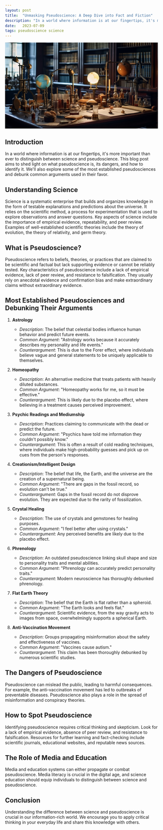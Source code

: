 ```yaml
---
layout: post
title:  "Unmasking Pseudoscience: A Deep Dive into Fact and Fiction"
description: "In a world where information is at our fingertips, it's more important than ever to distinguish between science and pseudoscience. This blog post aims to shed light on what pseudoscience is, its dangers, and how to identify it. We'll also explore some of the most established pseudosciences and debunk common arguments used in their favor."
date:   2023-07-09
tags: pseudoscience science
---
```


![A scientists office](/assets/pseudosciences.png)

## Introduction

In a world where information is at our fingertips, it's more important than ever to distinguish between science and pseudoscience. This blog post aims to shed light on what pseudoscience is, its dangers, and how to identify it. We'll also explore some of the most established pseudosciences and debunk common arguments used in their favor.

## Understanding Science

Science is a systematic enterprise that builds and organizes knowledge in the form of testable explanations and predictions about the universe. It relies on the scientific method, a process for experimentation that is used to explore observations and answer questions. Key aspects of science include the importance of empirical evidence, repeatability, and peer review. Examples of well-established scientific theories include the theory of evolution, the theory of relativity, and germ theory.

## What is Pseudoscience?

Pseudoscience refers to beliefs, theories, or practices that are claimed to be scientific and factual but lack supporting evidence or cannot be reliably tested. Key characteristics of pseudoscience include a lack of empirical evidence, lack of peer review, and resistance to falsification. They usually rely on anecdotal evidence and confirmation bias and make extraordinary claims without extraordinary evidence.

## Most Established Pseudosciences and Debunking Their Arguments

1. **Astrology**
    - *Description*: The belief that celestial bodies influence human behavior and predict future events.
    - *Common Argument*: "Astrology works because it accurately describes my personality and life events."
    - *Counterargument*: This is due to the Forer effect, where individuals believe vague and general statements to be uniquely applicable to themselves.

2. **Homeopathy**
    - *Description*: An alternative medicine that treats patients with heavily diluted substances.
    - *Common Argument*: "Homeopathy works for me, so it must be effective."
    - *Counterargument*: This is likely due to the placebo effect, where believing in a treatment causes perceived improvement.

3. **Psychic Readings and Mediumship**
    - *Description*: Practices claiming to communicate with the dead or predict the future.
    - *Common Argument*: "Psychics have told me information they couldn't possibly know."
    - *Counterargument*: This is often a result of cold reading techniques, where individuals make high-probability guesses and pick up on cues from the person's responses.

4. **Creationism/Intelligent Design**
    - *Description*: The belief that life, the Earth, and the universe are the creation of a supernatural being.
    - *Common Argument*: "There are gaps in the fossil record, so evolution can't be true."
    - *Counterargument*: Gaps in the fossil record do not disprove evolution. They are expected due to the rarity of fossilization.

5. **Crystal Healing**
    - *Description*: The use of crystals and gemstones for healing purposes.
    - *Common Argument*: "I feel better after using crystals."
    - *Counterargument*: Any perceived benefits are likely due to the placebo effect.

6. **Phrenology**
    - *Description*: An outdated pseudoscience linking skull shape and size to personality traits and mental abilities.
    - *Common Argument*: "Phrenology can accurately predict personality traits."
    - *Counterargument*: Modern neuroscience has thoroughly debunked phrenology.

7. **Flat Earth Theory**
    - *Description*: The belief that the Earth is flat rather than a spheroid.
    - *Common Argument*: "The Earth looks and feels flat."
    - *Counterargument*: Scientific evidence, from the way gravity acts to images from space, overwhelmingly supports a spherical Earth.

8. **Anti-Vaccination Movement**
    - *Description*: Groups propagating misinformation about the safety and effectiveness of vaccines.
    - *Common Argument*: "Vaccines cause autism."
    - *Counterargument*: This claim has been thoroughly debunked by numerous scientific studies.

## The Dangers of Pseudoscience

Pseudoscience can mislead the public, leading to harmful consequences. For example, the anti-vaccination movement has led to outbreaks of preventable diseases. Pseudoscience also plays a role in the spread of misinformation and conspiracy theories.

## How to Spot Pseudoscience

Identifying pseudoscience requires critical thinking and skepticism. Look for a lack of empirical evidence, absence of peer review, and resistance to falsification. Resources for further learning and fact-checking include scientific journals, educational websites, and reputable news sources.

## The Role of Media and Education

Media and education systems can either propagate or combat pseudoscience. Media literacy is crucial in the digital age, and science education should equip individuals to distinguish between science and pseudoscience.

## Conclusion

Understanding the difference between science and pseudoscience is crucial in our information-rich world. We encourage you to apply critical thinking in your everyday life and share this knowledge with others.
